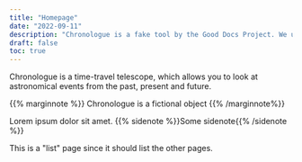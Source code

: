 ```yaml
---
title: "Homepage"
date: "2022-09-11"
description: "Chronologue is a fake tool by the Good Docs Project. We use it to showcase good documentation"
draft: false
toc: true
---
```

Chronologue is a time-travel telescope, which allows you to look at astronomical events from the past, present and future.

{{% marginnote %}} Chronologue is a fictional object {{% /marginnote%}}

Lorem ipsum dolor sit amet. {{% sidenote %}}Some sidenote{{% /sidenote %}} 

This is a "list" page since it should list the other pages.